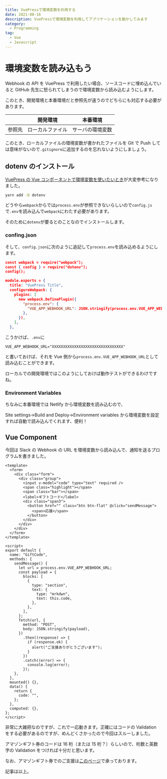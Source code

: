 ```yaml
---
title: VuePressで環境変数を利用する
date: 2021-08-16
description: VuePressで環境変数を利用してアプリケーションを動かしてみます
category:
  - Programming
tag:
  - Vue
  - Javascript
---
```


# 環境変数を読み込もう

Webhook の API を VuePress で利用したい場合、ソースコードに埋め込んでいると GitHub 先生に怒られてしまうので環境変数から読み込むようにします。

このとき、開発環境と本番環境だと参照先が違うのでどちらにも対応する必要があります。

|        |     開発環境     |     本番環境     |
| :----: | :--------------: | :--------------: |
| 参照先 | ローカルファイル | サーバの環境変数 |

このとき、ローカルファイルの環境変数が書かれたファイルを Git で Push しては意味がないので`.gitignore`に追加するのを忘れないようにしましょう。

<Amazon/>

## dotenv のインストール

[VuePress の Vue コンポーネントで環境変数を使いたいとき](https://qiita.com/wakame_tech/items/1e5b65c180d2d940032d)が大変参考になりました。

```bash
yarn add -D dotenv
```

どうやら`webpack`からでは`process.env`が参照できないらしいので`config.js`で`.env`を読み込んで`webpack`にわたす必要があります。

そのために`dotenv`が要るとのことなのでインストールします。

### confing.json

そして、`config.json`に次のように追記して`process.env`を読み込めるようにします。

```json
const webpack = require("webpack");
const { config } = require("dotenv");
config();

module.exports = {
  title: "VuePress Title",
  configureWebpack: {
    plugins: [
      new webpack.DefinePlugin({
        "process.env": {
          "VUE_APP_WEBHOOK_URL": JSON.stringify(process.env.VUE_APP_WEBHOOK_URL),
        },
      }),
    ],
  },
```

こうかけば、`.env`に

```env
VUE_APP_WEBHOOK_URL="XXXXXXXXXXXXXXXXXXXXXXXXXXXXXXXX"
```

と書いておけば、それを Vue 側から`process.env.VUE_APP_WEBHOOK_URL`として読み込むことができます。

ローカルでの開発環境ではこのようにしておけば動作テストができるわけですね。

### Environment Variables

ちなみに本番環境では Netlify から環境変数を読み込むので、

Site settings->Build and Deploy->Environment variables から環境変数を設定すれば自動で読み込んでくれます、便利！

## Vue Component

今回は Slack の Webhook の URL を環境変数から読み込んで、通知を送るプログラムを書きました。

```vue
<template>
  <form>
    <div class="form">
      <div class="group">
        <input v-model="code" type="text" required />
        <span class="highlight"></span>
        <span class="bar"></span>
        <label>ギフトコード</label>
        <div class="span3">
          <button href="" class="btn btn-flat" @click="sendMessage">
            <span>応援</span>
          </button>
        </div>
      </div>
    </div>
  </form>
</template>

<script>
export default {
  name: "GiftCode",
  methods: {
    sendMessage() {
      let url = process.env.VUE_APP_WEBHOOK_URL;
      const payload = {
        blocks: [
          {
            type: "section",
            text: {
              type: "mrkdwn",
              text: this.code,
            },
          },
        ],
      };
      fetch(url, {
        method: "POST",
        body: JSON.stringify(payload),
      })
        .then((response) => {
          if (response.ok) {
            alert("ご支援ありがとうございます");
          }
        })
        .catch((error) => {
          console.log(error);
        });
    },
  },
  mounted() {},
  data() {
    return {
      code: "",
    };
  },
  computed: {},
};
</script>
```

非常に大雑把なのですが、これで一応動きます。正確にはコードの Validation をする必要があるのですが、めんどくさかったので今回はスルーしました。

アマゾンギフト券のコードは 16 桁（または 15 桁？）らしいので、桁数と英数字の Validation をつければ十分だと思います。

なお、アマゾンギフト券でのご支援は[このページ](https://tkgstrator.work/amazongiftcode/)で承っております。

記事は以上。

<Amazon/>
